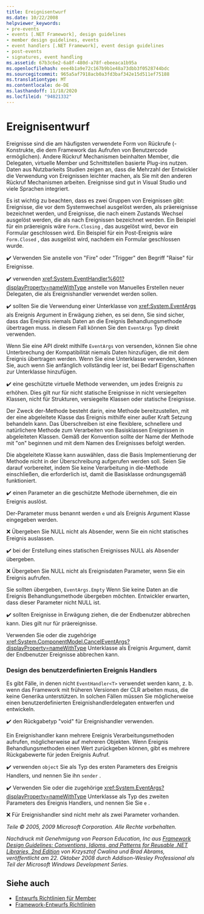 ```yaml
---
title: Ereignisentwurf
ms.date: 10/22/2008
helpviewer_keywords:
- pre-events
- events [.NET Framework], design guidelines
- member design guidelines, events
- event handlers [.NET Framework], event design guidelines
- post-events
- signatures, event handling
ms.assetid: 67b3c6e2-6a8f-480d-a78f-ebeeaca1b95a
ms.openlocfilehash: eee4b1a9e72c167b9b1e48a73dbb3f0528744bdc
ms.sourcegitcommit: 965a5af7918acb0a3fd3baf342e15d511ef75188
ms.translationtype: MT
ms.contentlocale: de-DE
ms.lasthandoff: 11/18/2020
ms.locfileid: "94821332"
---
```

# <a name="event-design"></a>Ereignisentwurf
Ereignisse sind die am häufigsten verwendete Form von Rückrufe (-Konstrukte, die dem Framework das Aufrufen von Benutzercode ermöglichen). Andere Rückruf Mechanismen beinhalten Member, die Delegaten, virtuelle Member und Schnittstellen basierte Plug-ins nutzen. Daten aus Nutzbarkeits Studien zeigen an, dass die Mehrzahl der Entwickler die Verwendung von Ereignissen leichter machen, als Sie mit den anderen Rückruf Mechanismen arbeiten. Ereignisse sind gut in Visual Studio und viele Sprachen integriert.

 Es ist wichtig zu beachten, dass es zwei Gruppen von Ereignissen gibt: Ereignisse, die vor dem Systemwechsel ausgelöst werden, als präereignisse bezeichnet werden, und Ereignisse, die nach einem Zustands Wechsel ausgelöst werden, die als nach Ereignissen bezeichnet werden. Ein Beispiel für ein präereignis wäre `Form.Closing` , das ausgelöst wird, bevor ein Formular geschlossen wird. Ein Beispiel für ein Post-Ereignis wäre `Form.Closed` , das ausgelöst wird, nachdem ein Formular geschlossen wurde.

 ✔️ Verwenden Sie anstelle von "Fire" oder "Trigger" den Begriff "Raise" für Ereignisse.

 ✔️ verwenden <xref:System.EventHandler%601?displayProperty=nameWithType> anstelle von Manuelles Erstellen neuer Delegaten, die als Ereignishandler verwendet werden sollen.

 ✔️ sollten Sie die Verwendung einer Unterklasse von <xref:System.EventArgs> als Ereignis Argument in Erwägung ziehen, es sei denn, Sie sind sicher, dass das Ereignis niemals Daten an die Ereignis Behandlungsmethode übertragen muss. in diesem Fall können Sie den `EventArgs` Typ direkt verwenden.

 Wenn Sie eine API direkt mithilfe `EventArgs` von versenden, können Sie ohne Unterbrechung der Kompatibilität niemals Daten hinzufügen, die mit dem Ereignis übertragen werden. Wenn Sie eine Unterklasse verwenden, können Sie, auch wenn Sie anfänglich vollständig leer ist, bei Bedarf Eigenschaften zur Unterklasse hinzufügen.

 ✔️ eine geschützte virtuelle Methode verwenden, um jedes Ereignis zu erhöhen. Dies gilt nur für nicht statische Ereignisse in nicht versiegelten Klassen, nicht für Strukturen, versiegelte Klassen oder statische Ereignisse.

 Der Zweck der-Methode besteht darin, eine Methode bereitzustellen, mit der eine abgeleitete Klasse das Ereignis mithilfe einer außer Kraft Setzung behandeln kann. Das Überschreiben ist eine flexiblere, schnellere und natürlichere Methode zum Verarbeiten von Basisklassen Ereignissen in abgeleiteten Klassen. Gemäß der Konvention sollte der Name der Methode mit "on" beginnen und mit dem Namen des Ereignisses befolgt werden.

 Die abgeleitete Klasse kann auswählen, dass die Basis Implementierung der Methode nicht in der Überschreibung aufgerufen werden soll. Seien Sie darauf vorbereitet, indem Sie keine Verarbeitung in die-Methode einschließen, die erforderlich ist, damit die Basisklasse ordnungsgemäß funktioniert.

 ✔️ einen Parameter an die geschützte Methode übernehmen, die ein Ereignis auslöst.

 Der-Parameter muss benannt werden `e` und als Ereignis Argument Klasse eingegeben werden.

 ❌ Übergeben Sie NULL nicht als Absender, wenn Sie ein nicht statisches Ereignis auslassen.

 ✔️ bei der Erstellung eines statischen Ereignisses NULL als Absender übergeben.

 ❌ Übergeben Sie NULL nicht als Ereignisdaten Parameter, wenn Sie ein Ereignis aufrufen.

 Sie sollten übergeben, `EventArgs.Empty` Wenn Sie keine Daten an die Ereignis Behandlungsmethode übergeben möchten. Entwickler erwarten, dass dieser Parameter nicht NULL ist.

 ✔️ sollten Ereignisse in Erwägung ziehen, die der Endbenutzer abbrechen kann. Dies gilt nur für präereignisse.

 Verwenden Sie oder die zugehörige <xref:System.ComponentModel.CancelEventArgs?displayProperty=nameWithType> Unterklasse als Ereignis Argument, damit der Endbenutzer Ereignisse abbrechen kann.

### <a name="custom-event-handler-design"></a>Design des benutzerdefinierten Ereignis Handlers
 Es gibt Fälle, in denen nicht `EventHandler<T>` verwendet werden kann, z. b. wenn das Framework mit früheren Versionen der CLR arbeiten muss, die keine Generika unterstützen. In solchen Fällen müssen Sie möglicherweise einen benutzerdefinierten Ereignishandlerdelegaten entwerfen und entwickeln.

 ✔️ den Rückgabetyp "void" für Ereignishandler verwenden.

 Ein Ereignishandler kann mehrere Ereignis Verarbeitungsmethoden aufrufen, möglicherweise auf mehreren Objekten. Wenn Ereignis Behandlungsmethoden einen Wert zurückgeben können, gibt es mehrere Rückgabewerte für jeden Ereignis Aufruf.

 ✔️ verwenden `object` Sie als Typ des ersten Parameters des Ereignis Handlers, und nennen Sie ihn `sender` .

 ✔️ Verwenden Sie oder die zugehörige <xref:System.EventArgs?displayProperty=nameWithType> Unterklasse als Typ des zweiten Parameters des Ereignis Handlers, und nennen Sie Sie `e` .

 ❌ Für Ereignishandler sind nicht mehr als zwei Parameter vorhanden.

 *Teile © 2005, 2009 Microsoft Corporation. Alle Rechte vorbehalten.*

 *Nachdruck mit Genehmigung von Pearson Education, Inc aus [Framework Design Guidelines: Conventions, Idioms, and Patterns for Reusable .NET Libraries, 2nd Edition](https://www.informit.com/store/framework-design-guidelines-conventions-idioms-and-9780321545619) von Krzysztof Cwalina und Brad Abrams, veröffentlicht am 22. Oktober 2008 durch Addison-Wesley Professional als Teil der Microsoft Windows Development Series.*

## <a name="see-also"></a>Siehe auch

- [Entwurfs Richtlinien für Member](member.md)
- [Framework-Entwurfs Richtlinien](index.md)
